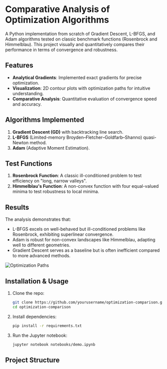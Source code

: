 # Comparative Analysis of Optimization Algorithms

A Python implementation from scratch of Gradient Descent, L-BFGS, and Adam algorithms tested on classic benchmark functions (Rosenbrock and Himmelblau). This project visually and quantitatively compares their performance in terms of convergence and robustness.

## Features

- **Analytical Gradients**: Implemented exact gradients for precise optimization.
- **Visualization**: 2D contour plots with optimization paths for intuitive understanding.
- **Comparative Analysis**: Quantitative evaluation of convergence speed and accuracy.

## Algorithms Implemented

1.  **Gradient Descent (GD)** with backtracking line search.
2.  **L-BFGS** (Limited-memory Broyden–Fletcher–Goldfarb–Shanno) quasi-Newton method.
3.  **Adam** (Adaptive Moment Estimation).

## Test Functions

1.  **Rosenbrock Function**: A classic ill-conditioned problem to test efficiency on "long, narrow valleys".
2.  **Himmelblau's Function**: A non-convex function with four equal-valued minima to test robustness to local minima.

## Results

The analysis demonstrates that:
- L-BFGS excels on well-behaved but ill-conditioned problems like Rosenbrock, exhibiting superlinear convergence.
- Adam is robust for non-convex landscapes like Himmelblau, adapting well to different geometries.
- Gradient Descent serves as a baseline but is often inefficient compared to more advanced methods.

![Optimization Paths](images/optimization_paths.png)  <!-- Add an image later -->

## Installation & Usage

1.  Clone the repo:
    ```bash
    git clone https://github.com/yourusername/optimization-comparison.git
    cd optimization-comparison
    ```

2.  Install dependencies:
    ```bash
    pip install -r requirements.txt
    ```

3.  Run the Jupyter notebook:
    ```bash
    jupyter notebook notebooks/demo.ipynb
    ```

## Project Structure
